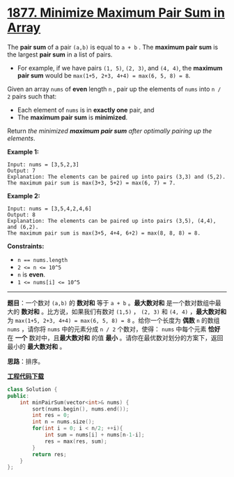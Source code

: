 # [1877. Minimize Maximum Pair Sum in Array](https://leetcode.com/problems/minimize-maximum-pair-sum-in-array/)

The **pair sum** of a pair `(a,b)` is equal to `a + b` . The **maximum pair sum** is the largest **pair sum** in a list of pairs.

* For example, if we have pairs `(1, 5)`, `(2, 3)`, and `(4, 4)`, the **maximum pair sum** would be `max(1+5, 2+3, 4+4) = max(6, 5, 8) = 8`.

Given an array `nums` of **even** length `n` , pair up the elements of `nums` into `n / 2` pairs such that:

* Each element of `nums` is in **exactly one** pair, and
* The **maximum pair sum** is **minimized**.

Return *the minimized **maximum pair sum** after optimally pairing up the elements*.

**Example 1:**

```
Input: nums = [3,5,2,3]
Output: 7
Explanation: The elements can be paired up into pairs (3,3) and (5,2).
The maximum pair sum is max(3+3, 5+2) = max(6, 7) = 7.
```

**Example 2:**

```
Input: nums = [3,5,4,2,4,6]
Output: 8
Explanation: The elements can be paired up into pairs (3,5), (4,4), and (6,2).
The maximum pair sum is max(3+5, 4+4, 6+2) = max(8, 8, 8) = 8.
```

**Constraints:**

* `n == nums.length`
* `2 <= n <= 10^5`
* `n` is **even**.
* `1 <= nums[i] <= 10^5`

-----

**题目**：一个数对 `(a,b)` 的 **数对和** 等于 `a + b` 。**最大数对和** 是一个数对数组中最大的 **数对和** 。比方说，如果我们有数对 `(1,5)` ， `(2, 3)` 和 `(4, 4)` ，**最大数对和** 为 `max(1+5, 2+3, 4+4) = max(6, 5, 8) = 8` 。给你一个长度为 **偶数** `n` 的数组 `nums` ，请你将 `nums` 中的元素分成 `n / 2` 个数对，使得： `nums` 中每个元素 **恰好** 在 **一个** 数对中，且**最大数对和** 的值 **最小** 。请你在最优数对划分的方案下，返回最小的 **最大数对和** 。

**思路**：排序。

[**工程代码下载**](https://github.com/shenkh/leetcode)

```cpp
class Solution {
public:
    int minPairSum(vector<int>& nums) {
        sort(nums.begin(), nums.end());
        int res = 0;
        int n = nums.size();
        for(int i = 0; i < n/2; ++i){
            int sum = nums[i] + nums[n-1-i];
            res = max(res, sum);
        }
        return res;
    }
};
```
